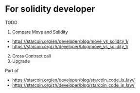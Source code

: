 # For solidity developer

TODO

1. Compare Move and Solidity

* https://starcoin.org/en/developer/blog/move_vs_solidity_1/
* https://starcoin.org/zh/developer/blog/move_vs_solidity_1/

2. Cross Contract call
3. Upgrade

Part of 

* https://starcoin.org/en/developer/blog/starcoin_code_is_law/
* https://starcoin.org/zh/developer/blog/starcoin_code_is_law/
